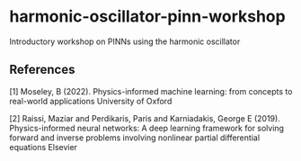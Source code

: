 # harmonic-oscillator-pinn-workshop
Introductory workshop on PINNs using the harmonic oscillator

## References
<a id="1">[1]</a> 
Moseley, B (2022). 
Physics-informed machine learning: from concepts to real-world applications
University of Oxford

<a id="2">[2]</a> 
Raissi, Maziar and Perdikaris, Paris and Karniadakis, George E (2019). 
Physics-informed neural networks: A deep learning framework for solving forward and inverse problems involving nonlinear partial differential equations
Elsevier
